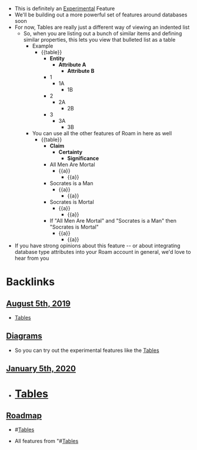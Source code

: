 - This is definitely an [Experimental](<Experimental.md>) Feature
- We'll be building out a more powerful set of features around databases soon
- For now, Tables are really just a different way of viewing an indented list
    - So, when you are listing out a bunch of similar items and defining similar properties, this lets you view that bulleted list as a table
        - Example
            - {{table}}
                - **Entity**
                    - **Attribute A**
                        - **Attribute B**
                - 1
                    - 1A
                        - 1B
                - 2
                    - 2A
                        - 2B
                - 3
                    - 3A
                        - 3B
        - You can use all the other features of Roam in here as well
            - {{table}}
                - **Claim**
                    - **Certainty**
                        - **Significance**
                - All Men Are Mortal
                    - {{a}}
                        - {{a}}
                - Socrates is a Man
                    - {{a}}
                        - {{a}}
                - Socrates is Mortal
                    - {{a}}
                        - {{a}}
                - If "All Men Are Mortal" and "Socrates is a Man" then "Socrates is Mortal"
                    - {{a}}
                        - {{a}}
- If you have strong opinions about this feature -- or about integrating database type attributes into your Roam account in general, we'd love to hear from you

# Backlinks
## [August 5th, 2019](<August 5th, 2019.md>)
- [Tables](<Tables.md>)

## [Diagrams](<Diagrams.md>)
- So you can try out the experimental features like the [Tables](<Tables.md>)

## [January 5th, 2020](<January 5th, 2020.md>)
- # [Tables](<Tables.md>)

## [Roadmap](<Roadmap.md>)
- #[Tables](<Tables.md>)

- All features from "#[Tables](<Tables.md>)

